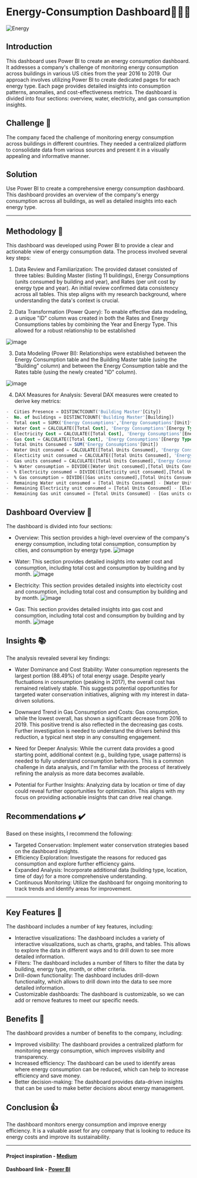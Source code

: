# Energy-Consumption Dashboard🔌💧🔥
![Energy](https://github.com/user-attachments/assets/1fa61617-7b12-46db-b7dc-ea7346ebb734)

## Introduction
This dashboard uses Power BI to create an energy consumption dashboard. It addresses a company's challenge of monitoring energy consumption across buildings in various US cities from the year 2016 to 2019. Our approach involves utilizing Power BI to create dedicated pages for each energy type. Each page provides detailed insights into consumption patterns, anomalies, and cost-effectiveness metrics. The dashboard is divided into four sections: overview, water, electricity, and gas consumption insights.

## Challenge 💪
The company faced the challenge of monitoring energy consumption across buildings in different countries. They needed a centralized platform to consolidate data from various sources and present it in a visually appealing and informative manner.

## Solution
Use Power BI to create a comprehensive energy consumption dashboard. This dashboard provides an overview of the company's energy consumption across all buildings, as well as detailed insights into each energy type.


***

## Methodology 🧰

This dashboard was developed using Power BI to provide a clear and actionable view of energy consumption data. The process involved several key steps:

1. Data Review and Familiarization:  The provided dataset consisted of three tables: Building Master (listing 11 buildings), Energy Consumptions (units consumed by building and year), and Rates (per unit cost by energy type and year).
An initial review confirmed data consistency across all tables.  This step aligns with my research background, where understanding the data's context is crucial.

2. Data Transformation (Power Query): To enable effective data modeling, a unique "ID" column was created in both the Rates and Energy Consumptions tables by combining the Year and Energy Type.
This allowed for a robust relationship to be established

![image](https://github.com/user-attachments/assets/d25c2049-f23f-418f-85aa-0d89257d7b1c)


3. Data Modeling (Power BI): Relationships were established between the Energy Consumption table and the Building Master table (using the "Building" column)
and between the Energy Consumption table and the Rates table (using the newly created "ID" column).

![image](https://github.com/user-attachments/assets/f8a8f893-9d3e-4fcf-ba70-8991da052c68)


4. DAX Measures for Analysis: Several DAX measures were created to derive key metrics:

```` sql 
-  Cities Presence = DISTINCTCOUNT('Building Master'[City])
-  No. of buildings = DISTINCTCOUNT('Building Master'[Building])
-  Total cost = SUMX('Energy Consumptions','Energy Consumptions'[Unit]*RELATED(Rates[Price Per Unit]))
-  Water Cost = CALCULATE([Total Cost], 'Energy Consumptions'[Energy Type] = "Water")
-  Electricity Cost = CALCULATE([Total Cost], 'Energy Consumptions'[Energy Type] = "Electricity")
-  Gas Cost = CALCULATE([Total Cost], 'Energy Consumptions'[Energy Type] = "Gas")
-  Total Units Consumed = SUM('Energy Consumptions'[Unit])
-  Water Unit consumed = CALCULATE([Total Units Consumed], 'Energy Consumptions'[Energy Type] = "Water")
-  Electicity unit consumed = CALCULATE([Total Units Consumed], 'Energy Consumptions'[Energy Type] = "Electricity")
-  Gas units consumed = CALCULATE([Total Units Consumed],'Energy Consumptions'[Energy Type] = "Gas")
-  % Water consumption = DIVIDE([Water Unit consumed],[Total Units Consumed],0)
-  % Electricity consumed = DIVIDE([Electicity unit consumed],[Total Units Consumed],0)
-  % Gas consumption = DIVIDE([Gas units consumed],[Total Units Consumed],0)
-  Remaining Water unit consumed = [Total Units Consumed] - [Water Unit consumed]
-  Remaining Electricity unit consumed = [Total Units Consumed] - [Electicity unit consumed]
-  Remaining Gas unit consumed = [Total Units Consumed] - [Gas units consumed]
 ````

## Dashboard Overview 👀
The dashboard is divided into four sections:

-  Overview: This section provides a high-level overview of the company's energy consumption, including total consumption, consumption by cities, and consumption by energy type.
  ![image](https://github.com/user-attachments/assets/b19d7950-f363-4eae-9c20-92db7da11036)

-  Water: This section provides detailed insights into water cost and consumption, including total cost and consumption by building and by month.
  ![image](https://github.com/user-attachments/assets/82bf234a-011a-4b08-a0b1-f3614c47dcb6)

-  Electricity: This section provides detailed insights into electricity cost and consumption, including total cost and consumption by building and by month.
  ![image](https://github.com/user-attachments/assets/61ef45ef-10cd-4722-9888-61a8491719a7)
-  Gas: This section provides detailed insights into gas cost and consumption, including total cost and consumption by building and by month.
  ![image](https://github.com/user-attachments/assets/59e99ae0-b1b1-47d3-bf25-68305a86c329)
  

## Insights 📚
The analysis revealed several key findings:

-  Water Dominance and Cost Stability: Water consumption represents the largest portion (88.49%) of total energy usage. Despite yearly fluctuations in consumption (peaking in 2017),
the overall cost has remained relatively stable. This suggests potential opportunities for targeted water conservation initiatives, aligning with my interest in data-driven solutions.

-  Downward Trend in Gas Consumption and Costs: Gas consumption, while the lowest overall, has shown a significant decrease from 2016 to 2019.
  This positive trend is also reflected in the decreasing gas costs.  Further investigation is needed to understand the drivers behind this reduction, a typical next step in any consulting engagement.

-  Need for Deeper Analysis: While the current data provides a good starting point, additional context (e.g., building type, usage patterns) is needed to fully understand consumption behaviors.
  This is a common challenge in data analysis, and I'm familiar with the process of iteratively refining the analysis as more data becomes available.

-  Potential for Further Insights:  Analyzing data by location or time of day could reveal further opportunities for optimization.
  This aligns with my focus on providing actionable insights that can drive real change.

## Recommendations ✔️
Based on these insights, I recommend the following:
-  Targeted Conservation: Implement water conservation strategies based on the dashboard insights.
-  Efficiency Exploration: Investigate the reasons for reduced gas consumption and explore further efficiency gains.
-  Expanded Analysis: Incorporate additional data (building type, location, time of day) for a more comprehensive understanding.
-  Continuous Monitoring: Utilize the dashboard for ongoing monitoring to track trends and identify areas for improvement.

***

## Key Features 🏁
The dashboard includes a number of key features, including:

-  Interactive visualizations: The dashboard includes a variety of interactive visualizations, such as charts, graphs, and tables. This allows to explore the data in different ways and to drill down to see more detailed information.
-  Filters: The dashboard includes a number of filters to filter the data by building, energy type, month, or other criteria.
-  Drill-down functionality: The dashboard includes drill-down functionality, which allows to drill down into the data to see more detailed information.
-  Customizable dashboards: The dashboard is customizable, so we can add or remove features to meet our specific needs.


## Benefits 🙏
The dashboard provides a number of benefits to the company, including:

-  Improved visibility: The dashboard provides a centralized platform for monitoring energy consumption, which improves visibility and transparency.
-  Increased efficiency: The dashboard can be used to identify areas where energy consumption can be reduced, which can help to increase efficiency and save money.
-  Better decision-making: The dashboard provides data-driven insights that can be used to make better decisions about energy management.

## Conclusion 👍
The dashboard monitors energy consumption and improve energy efficiency. It is a valuable asset for any company that is looking to reduce its energy costs and improve its sustainability.

***

#### Project inspiration -  [Medium](https://nks96.medium.com/energy-consumption-dashboard-using-power-bi-8d62b2c018e1)
#### Dashboard link - [Power BI](https://app.powerbi.com/view?r=eyJrIjoiZWJjZWYzZmMtNzk0Zi00MGJmLWFlNWItMDI1MmUxZGYxOTdjIiwidCI6ImQ1YjdmMzZhLTAyNTktNDMzZS1iYTNkLTZmM2Y3MTFkMDNiYyIsImMiOjh9)
